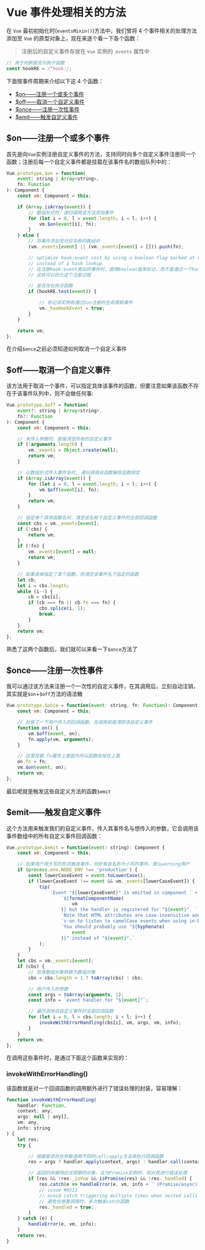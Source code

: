 # Vue 事件处理相关的方法

在 `Vue` 最初初始化时(`eventsMixin()`)方法中，我们曾将 4 个事件相关的处理方法添加至 `Vue` 的原型对象上，现在来逐个看一下各个函数：

> 注册后的自定义事件存放在 `Vue` 实例的`_events` 属性中

```js
// 用于判断是否为狗子函数
const hookRE = /^hook:/;
```

下面按事件周期来介绍以下这 4 个函数：

- [$on——注册一个或多个事件](#on%e6%b3%a8%e5%86%8c%e4%b8%80%e4%b8%aa%e6%88%96%e5%a4%9a%e4%b8%aa%e4%ba%8b%e4%bb%b6)
- [$off——取消一个自定义事件](#off%e5%8f%96%e6%b6%88%e4%b8%80%e4%b8%aa%e8%87%aa%e5%ae%9a%e4%b9%89%e4%ba%8b%e4%bb%b6)
- [$once——注册一次性事件](#once%e6%b3%a8%e5%86%8c%e4%b8%80%e6%ac%a1%e6%80%a7%e4%ba%8b%e4%bb%b6)
- [$emit——触发自定义事件](#emit%e8%a7%a6%e5%8f%91%e8%87%aa%e5%ae%9a%e4%b9%89%e4%ba%8b%e4%bb%b6)

## $on——注册一个或多个事件

首先是向`Vue`实例注册自定义事件的方法，支持同时向多个自定义事件注册同一个函数；注册后每一个自定义事件都是挂载在该事件名的数组队列中的：

```js
Vue.prototype.$on = function(
    event: string | Array<string>,
    fn: Function
): Component {
    const vm: Component = this;

    if (Array.isArray(event)) {
        // 数组形式时，递归调用该方法添加事件
        for (let i = 0, l = event.length; i < l; i++) {
            vm.$on(event[i], fn);
        }
    } else {
        // 将事件添加至对应名称的数组中
        (vm._events[event] || (vm._events[event] = [])).push(fn);

        // optimize hook:event cost by using a boolean flag marked at registration
        // instead of a hash lookup
        // 在注册hook:event类似的事件时，使用boolean值来标记，而不是通过一个hash map来查找
        // 这样可以优化这个注册过程

        // 是否存在钩子函数
        if (hookRE.test(event)) {

            // 标记该实例有通过$on注册的生命周期事件
            vm._hasHookEvent = true;
        }
    }

    return vm;
};
```

在介绍`$once`之前必须知道如何取消一个自定义事件

## $off——取消一个自定义事件

该方法用于取消一个事件，可以指定具体该事件的函数，但要注意如果该函数不存在于该事件队列中，则不会做任何事:

```js
Vue.prototype.$off = function(
    event?: string | Array<string>,
    fn?: Function
): Component {
    const vm: Component = this;

    // 未传入参数时，直接清空所有的自定义事件
    if (!arguments.length) {
        vm._events = Object.create(null);
        return vm;
    }

    // 以数组形式传入事件名时, 递归调用该函数解除函数绑定
    if (Array.isArray(event)) {
        for (let i = 0, l = event.length; i < l; i++) {
            vm.$off(event[i], fn);
        }
        return vm;
    }

    // 指定单个具体函数名时，清空该名称下自定义事件的全部回调函数
    const cbs = vm._events[event];
    if (!cbs) {
        return vm;
    }
    if (!fn) {
        vm._events[event] = null;
        return vm;
    }

    // 如果具体指定了某个函数，则清空该事件名下指定的函数
    let cb;
    let i = cbs.length;
    while (i--) {
        cb = cbs[i];
        if (cb === fn || cb.fn === fn) {
            cbs.splice(i, 1);
            break;
        }
    }
    return vm;
};
```

熟悉了这两个函数后，我们就可以来看一下`$once`方法了

## $once——注册一次性事件

我可以通过该方法来注册一个一次性的自定义事件，在其调用后，立刻自动注销，其实就是`$on`+`$off`方法的语法糖

```js
Vue.prototype.$once = function(event: string, fn: Function): Component {
    const vm: Component = this;

    // 封装了一下用户传入的回调函数，在调用前就清除该自定义事件
    function on() {
        vm.$off(event, on);
        fn.apply(vm, arguments);
    }

    // 这里挂载.fn属性上是因为所以函数会挂在上面
    on.fn = fn;
    vm.$on(event, on);
    return vm;
};
```

最后呢就是触发这些自定义方法的函数`$emit`

## $emit——触发自定义事件

这个方法用来触发我们的自定义事件，传入其事件名与想传入的参数，它会调用该事件数组中的所有自定义事件回调函数：

```js
Vue.prototype.$emit = function(event: string): Component {
    const vm: Component = this;

    // 如果用户用大写的形式触发事件，恰好有该名称为小写的事件，那么warning用户
    if (process.env.NODE_ENV !== 'production') {
        const lowerCaseEvent = event.toLowerCase();
        if (lowerCaseEvent !== event && vm._events[lowerCaseEvent]) {
            tip(
                `Event "${lowerCaseEvent}" is emitted in component ` +
                    `${formatComponentName(
                        vm
                    )} but the handler is registered for "${event}". ` +
                    `Note that HTML attributes are case-insensitive and you cannot use ` +
                    `v-on to listen to camelCase events when using in-DOM templates. ` +
                    `You should probably use "${hyphenate(
                        event
                    )}" instead of "${event}".`
            );
        }
    }
    let cbs = vm._events[event];
    if (cbs) {
        // 将类数组对象转换为数组对象
        cbs = cbs.length > 1 ? toArray(cbs) : cbs;

        // 用户传入的参数
        const args = toArray(arguments, 1);
        const info = `event handler for "${event}"`;

        // 遍历调用该自定义事件的全部回调函数
        for (let i = 0, l = cbs.length; i < l; i++) {
            invokeWithErrorHandling(cbs[i], vm, args, vm, info);
        }
    }
    return vm;
};
```

在调用这些事件时，是通过下面这个函数来实现的：

### invokeWithErrorHandling()

该函数就是对一个回调函数的调用额外进行了错误处理的封装，容易理解：

```js
function invokeWithErrorHandling(
    handler: Function,
    context: any,
    args: null | any[],
    vm: any,
    info: string
) {
    let res;
    try {

        // 根据是否存在参数调用不同的call/apply方法来执行回调函数
        res = args ? handler.apply(context, args) : handler.call(context);

        // 返回的非被响应式观察的对象，且为Promise实例时，则对其进行错误处理
        if (res && !res._isVue && isPromise(res) && !res._handled) {
            res.catch(e => handleError(e, vm, info + ` (Promise/async)`));
            // issue #9511
            // avoid catch triggering multiple times when nested calls
            // 避免在嵌套调用时，多次触发catch函数
            res._handled = true;
        }
    } catch (e) {
        handleError(e, vm, info);
    }
    return res;
}
```
